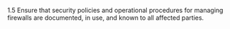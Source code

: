 1.5 Ensure that security policies and 
operational procedures for managing 
firewalls are documented, in use, and 
known to all affected parties. 


